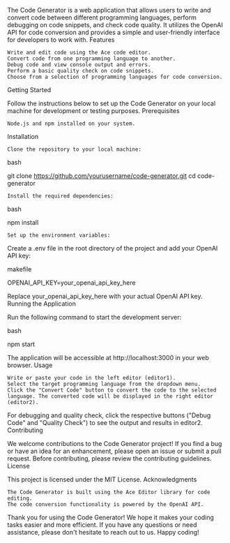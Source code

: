 
The Code Generator is a web application that allows users to write and convert code between different programming languages, perform debugging on code snippets, and check code quality. It utilizes the OpenAI API for code conversion and provides a simple and user-friendly interface for developers to work with.
Features

    Write and edit code using the Ace code editor.
    Convert code from one programming language to another.
    Debug code and view console output and errors.
    Perform a basic quality check on code snippets.
    Choose from a selection of programming languages for code conversion.

Getting Started

Follow the instructions below to set up the Code Generator on your local machine for development or testing purposes.
Prerequisites

    Node.js and npm installed on your system.

Installation

    Clone the repository to your local machine:

bash

git clone https://github.com/yourusername/code-generator.git
cd code-generator

    Install the required dependencies:

bash

npm install

    Set up the environment variables:

Create a .env file in the root directory of the project and add your OpenAI API key:

makefile

OPENAI_API_KEY=your_openai_api_key_here

Replace your_openai_api_key_here with your actual OpenAI API key.
Running the Application

Run the following command to start the development server:

bash

npm start

The application will be accessible at http://localhost:3000 in your web browser.
Usage

    Write or paste your code in the left editor (editor1).
    Select the target programming language from the dropdown menu.
    Click the "Convert Code" button to convert the code to the selected language. The converted code will be displayed in the right editor (editor2).

For debugging and quality check, click the respective buttons ("Debug Code" and "Quality Check") to see the output and results in editor2.
Contributing

We welcome contributions to the Code Generator project! If you find a bug or have an idea for an enhancement, please open an issue or submit a pull request. Before contributing, please review the contributing guidelines.
License

This project is licensed under the MIT License.
Acknowledgments

    The Code Generator is built using the Ace Editor library for code editing.
    The code conversion functionality is powered by the OpenAI API.

Thank you for using the Code Generator! We hope it makes your coding tasks easier and more efficient. If you have any questions or need assistance, please don't hesitate to reach out to us. Happy coding!